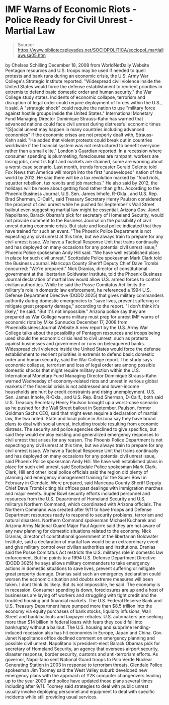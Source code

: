 # IMF Warns of Economic Riots - Police Ready for Civil Unrest - Martial Law

> Source: https://www.bibliotecapleyades.net/SOCIOPOLITICA/sociopol_martiallawusa05.htm

by Chelsea Schilling
December 18, 2008
from
WorldNetDaily Website
Pentagon resources and U.S. troops may be used if needed to quell protests
and bank runs during an economic crisis, the U.S. Army War College's
Strategic Institute reported.
"Widespread civil violence inside the United
States would force the defense establishment to reorient priorities in
extremis to defend basic domestic order and human security," the War
College study states.
Incidents of economic collapse, terrorism and
disruption of legal order could require deployment of forces within the
U.S., it said.
A "strategic shock" could require the nation
to use "military force against hostile groups inside the United States."
International Monetary Fund
Managing Director Dominique Strauss-Kahn has warned that
advanced nations could face civil unrest during distressful economic times
"[S]ocial unrest may happen in many
countries including advanced economies" if the economic crises are not
properly dealt with, Strauss-Kahn said.
"He added that violent protests could break out in countries worldwide
if the financial system was not restructured to benefit everyone rather
than a small elite," London's Guardian reported.
In a recession where consumer spending is
plummeting, foreclosures are rampant, workers are losing jobs, credit is
tight and markets are strained, some are warning about a worst-case
scenario.
Last month, trends forecaster Gerald Celente told Fox News
that America will morph into the first "undeveloped" nation of the world by
2012.
He said there will be a tax revolution marked by "food riots, squatter
rebellion, tax revolts and job marches."
He also said by 2012, the holidays will be more
about getting food rather than gifts.
According to the Phoenix Business Journal, U.S. Sen. James Inhofe, R-Okla.,
and U.S. Rep. Brad Sherman, D-Calif., said Treasury Secretary
Henry Paulson considered the prospect of civil unrest while he pushed
for September's Wall Street bailout even suggesting martial law might be
essential.
Arizona Gov. Janet Napolitano, Barack Obama's pick for secretary of
Homeland Security, would not provide comment to the Business Journal on the
possibility of civil unrest during economic crisis. But state and local
police indicated that they have trained for such an event.
"The Phoenix Police Department is not
expecting any civil unrest at this time, but we always train to prepare
for any civil unrest issue. We have a Tactical Response Unit that trains
continually and has deployed on many occasions for any potential civil
unrest issue," Phoenix Police spokesman Andy Hill said.
"We have well established plans in place for such civil unrest,"
Scottsdale Police spokesman Mark Clark told the Business Journal.
Maricopa County Sheriff Deputy Chief Dave
Trombi concurred:
"We're prepared."
Nick Dranias, director of constitutional
government at the libertarian Goldwater Institute, told the Phoenix Business
Journal declaration of martial law would allow U.S. armed forces to control
civilian authorities.
While he said the Posse Comitatus Act limits the military's role in
domestic law enforcement, he referenced a 1994 U.S. Defense Department
Directive (DODD 3025) that gives military commanders authority during
domestic emergencies to "save lives, prevent suffering or mitigate great
property damage," according to the report.
"I don't think it's likely," he said. "But
it's not impossible."
Arizona police say they are prepared as War
College warns military must prep for unrest
IMF warns of economic riots
by Mike Sunnucks
December 17, 2008
from
PhoenixBusinessJournal Website
A new report by the U.S. Army War College talks about the possibility
of Pentagon resources and troops being used should the economic crisis lead
to civil unrest, such as protests against businesses and government or runs
on beleaguered banks.
Widespread civil violence inside the United
States would force the defense establishment to reorient priorities in
extremis to defend basic domestic order and human security, said the
War College report.
The study says economic collapse, terrorism and
loss of legal order are among possible domestic shocks that might require
military action within the U.S.
International Monetary Fund Managing
Director Dominique Strauss-Kahn warned Wednesday of economy-related
riots and unrest in various global markets if the financial crisis is not
addressed and lower-income households are hurt by credit constraints and
rising unemployment.
U.S. Sen. James Inhofe, R-Okla., and U.S. Rep. Brad Sherman,
D-Calif., both said U.S. Treasury Secretary Henry Paulson brought up a
worst-case scenario as he pushed for the Wall Street bailout in September.
Paulson, former Goldman Sachs CEO, said that might even require a
declaration of martial law, the two noted.
State and local police in Arizona say they have broad plans to deal with
social unrest, including trouble resulting from economic distress.
The security and police agencies declined to
give specifics, but said they would employ existing and generalized
emergency responses to civil unrest that arises for any reason.
The Phoenix Police Department is not
expecting any civil unrest at this time, but we always train to prepare
for any civil unrest issue. We have a Tactical Response Unit that trains
continually and has deployed on many occasions for any potential civil
unrest issue, said Phoenix Police spokesman Andy Hill.
We have well established plans in place for such civil unrest, said
Scottsdale Police spokesman Mark Clark.
Clark, Hill and other local police officials
said the region did plenty of planning and emergency management training for
the Super Bowl in February in Glendale.
Were prepared, said Maricopa County
Sheriff Deputy Chief Dave Trombi citing his offices past dealings with
immigration marches and major events.
Super Bowl security efforts included personnel
and resources from the U.S. Department of Homeland Security and U.S.
militarys Northern Command, which coordinated with Arizona officials. The
Northern Command was created after 9/11 to have troops and Defense
Department resources ready to respond to security problems, terrorism and
natural disasters.
Northern Command spokesman Michael Kucharek and Arizona Army National
Guard Major Paul Aguirre said they are not aware of any new planning
for domestic situations related to the economy.
Nick Dranias, director of constitutional government at the
libertarian Goldwater Institute, said a declaration of marital law would be
an extraordinary event and give military control over civilian authorities
and institutions. Dranias said the Posse Comitatus Act restricts the
U.S. militarys role in domestic law enforcement. But he points to a 1994
U.S. Defense Department Directive (DODD 3025) he says allows military
commanders to take emergency actions in domestic situations to save lives,
prevent suffering or mitigate great property damage.
Dranias said such an emergency declaration could worsen the economic
situation and doubts extreme measures will been taken.
I dont think its likely. But its not
impossible, he said.
The economy is in recession. Consumer spending
is down, foreclosures are up and a host of businesses are laying off workers
and struggling with tight credit and the troubled housing and financial
markets.
The U.S.
Federal Reserve Bank and U.S. Treasury Department have pumped
more than $8.5 trillion into the economy via equity purchases of bank
stocks, liquidity infusions, Wall Street and bank bailouts and taxpayer
rebates. U.S. automakers are seeking more than $14 billion in federal loans
with fears they could fall into bankruptcy without a bailout. The U.S.
housing and subprime lending-induced recession also has hit economies in
Europe, Japan and China.
Gov. Janet Napolitanos office declined comment on emergency planning
and possible civil unrest. Napolitano is president-elect Barack Obamas pick
for secretary of Homeland Security, an agency that oversees airport
security, disaster response, border security, customs and anti-terrorism
efforts.
As governor, Napolitano sent National Guard troops to Palo Verde Nuclear
Generating Station in 2003 in response to terrorism threats.
Glendale Police spokesman Jim Toomey said the West Valley suburb
developed new emergency plans with the approach of Y2K computer changeovers
leading up to the year 2000 and police have updated those plans several
times including after 9/11.
Toomey said strategies to deal with public
unrest usually involve deploying personnel and equipment to deal with
specific incidents while still providing usual services.
